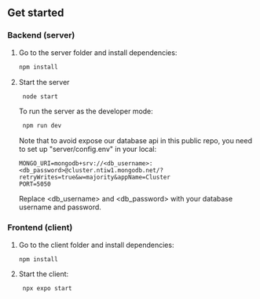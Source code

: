 ## Get started
### Backend (server)
1. Go to the server folder and install dependencies:

   ```bash
   npm install
   ```

2. Start the server

   ```bash
    node start
   ```
   To run the server as the developer mode:
   ```bash
    npm run dev
   ```
   Note that to avoid expose our database api in this public repo, you need to set up "server/config.env" in your local:
   ```
   MONGO_URI=mongodb+srv://<db_username>:<db_password>@cluster.ntiw1.mongodb.net/?retryWrites=true&w=majority&appName=Cluster
   PORT=5050
   ```
   Replace <db_username> and <db_password> with your database username and password.

### Frontend (client)
1. Go to the client folder and install dependencies:
   ```bash
   npm install
   ```

2. Start the client:
   ```bash
    npx expo start
   ```
